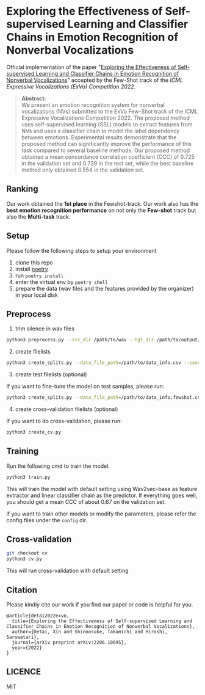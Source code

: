 # Exploring the Effectiveness of Self-supervised Learning and Classifier Chains in Emotion Recognition of Nonverbal Vocalizations

Official implementation of the paper "[Exploring the Effectiveness of Self-supervised Learning and Classifier Chains in Emotion Recognition of Nonverbal Vocalizations](https://arxiv.org/abs/2206.10695)" accepted by the Few-Shot track of the *ICML Expressive Vocalizations (ExVo) Competition 2022*.

>**Abstract:**<br>
We present an emotion recognition system for nonverbal vocalizations (NVs) submitted to the ExVo Few-Shot track of the ICML Expressive Vocalizations Competition 2022.
The proposed method uses self-supervised learning (SSL) models to extract features from NVs and uses a classifier chain to model the label dependency between emotions.
Experimental results demonstrate that the proposed method can significantly improve the performance of this task compared to several baseline methods.
Our proposed method obtained a mean concordance correlation coefficient (CCC) of $0.725$ in the validation set and $0.739$ in the test set, while the best baseline method only obtained $0.554$ in the validation set.

## Ranking
Our work obtained the **1st place** in the Fewshot-track.
Our work also has the **best emotion recognition performance** on not only the **Few-shot** track but also the **Multi-task** track.

## Setup
Please follow the following steps to setup your environment
1. clone this repo
2. install [poetry](https://python-poetry.org/)
3. run `poetry install`
4. enter the virtual env by `poetry shell`
5. prepare the data (wav files and the features provided by the organizer) in your local disk

## Preprocess
1. trim silence in wav files
```bash
python3 preprocess.py --src_dir /path/to/wav --tgt_dir /path/to/output/dir
```

2. create filelists
```bash
python3 create_splits.py --data_file_path=/path/to/data_info.csv --save_path=./filelists
```

3. create test filelists (optional)

If you want to fine-tune the model on test samples, please run:
```bash
python3 create_splits.py --data_file_path=/path/to/data_info.fewshot.csv --save_path=./filelists --test
```

4. create cross-validation filelists (optional)

If you want to do cross-validation, please run:
```bash
python3 create_cv.py
```

## Training
Run the following cmd to train the model.
```bash
python3 train.py
```
This will train the model with default setting using Wav2vec-base as feature extractor and linear classifier chain as the predictor.
If everything goes well, you should get a mean CCC of about 0.67 on the validation set.

If you want to train other models or modify the parameters, please refer the config files under the `config` dir.

## Cross-validation

```bash
git checkout cv
python3 cv.py
```
This will run cross-validation with default setting

## Citation
Please kindly cite our work if you find our paper or code is helpful for you.

```
@article{detai2022exvo,
  title={Exploring the Effectiveness of Self-supervised Learning and Classifier Chains in Emotion Recognition of Nonverbal Vocalizations},
  author={Detai, Xin and Shinnosuke, Takamichi and Hiroshi, Saruwatari},
  journal={arXiv preprint arXiv:2206.10695},
  year={2022}
}
```

## LICENCE
MIT
